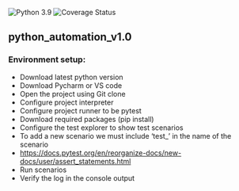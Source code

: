 
![Python 3.9](https://img.shields.io/badge/python-3.10.4-blue.svg)
![Coverage Status](https://s3.amazonaws.com/assets.coveralls.io/badges/coveralls_100.svg)
## python_automation_v1.0
### Environment setup:
- Download latest python version
- Download Pycharm or VS code
- Open the project using Git clone
- Configure project interpreter
- Configure project runner to be pytest
- Download required packages (pip install)
- Configure the test explorer to show test scenarios
- To add a new scenario we must include ‘test_’ in the name of the scenario
- https://docs.pytest.org/en/reorganize-docs/new-docs/user/assert_statements.html
- Run scenarios 
- Verify the log in the console output
